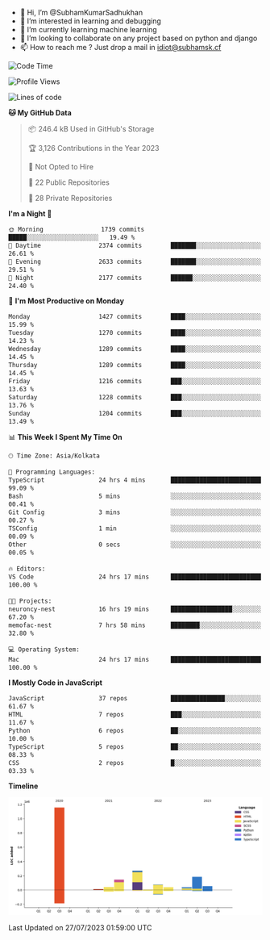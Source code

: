 - 👋 Hi, I’m @SubhamKumarSadhukhan
- 👀 I’m interested in learning and debugging
- 🌱 I’m currently learning machine learning
- 💞️ I’m looking to collaborate on any project based on python and django
- 📫 How to reach me ?
      Just drop a mail in idiot@subhamsk.cf

<!---
SubhamKumarSadhukhan/SubhamKumarSadhukhan is a ✨ special ✨ repository because its `README.md` (this file) appears on your GitHub profile.
You can click the Preview link to take a look at your changes.
--->


<!--START_SECTION:waka-->
![Code Time](http://img.shields.io/badge/Code%20Time-1%2C373%20hrs%2025%20mins-blue)

![Profile Views](http://img.shields.io/badge/Profile%20Views-1-blue)

![Lines of code](https://img.shields.io/badge/From%20Hello%20World%20I%27ve%20Written-2.0%20million%20lines%20of%20code-blue)

**🐱 My GitHub Data** 

> 📦 246.4 kB Used in GitHub's Storage 
 > 
> 🏆 3,126 Contributions in the Year 2023
 > 
> 🚫 Not Opted to Hire
 > 
> 📜 22 Public Repositories 
 > 
> 🔑 28 Private Repositories 
 > 
**I'm a Night 🦉** 

```text
🌞 Morning                1739 commits        █████░░░░░░░░░░░░░░░░░░░░   19.49 % 
🌆 Daytime                2374 commits        ███████░░░░░░░░░░░░░░░░░░   26.61 % 
🌃 Evening                2633 commits        ███████░░░░░░░░░░░░░░░░░░   29.51 % 
🌙 Night                  2177 commits        ██████░░░░░░░░░░░░░░░░░░░   24.40 % 
```
📅 **I'm Most Productive on Monday** 

```text
Monday                   1427 commits        ████░░░░░░░░░░░░░░░░░░░░░   15.99 % 
Tuesday                  1270 commits        ████░░░░░░░░░░░░░░░░░░░░░   14.23 % 
Wednesday                1289 commits        ████░░░░░░░░░░░░░░░░░░░░░   14.45 % 
Thursday                 1289 commits        ████░░░░░░░░░░░░░░░░░░░░░   14.45 % 
Friday                   1216 commits        ███░░░░░░░░░░░░░░░░░░░░░░   13.63 % 
Saturday                 1228 commits        ███░░░░░░░░░░░░░░░░░░░░░░   13.76 % 
Sunday                   1204 commits        ███░░░░░░░░░░░░░░░░░░░░░░   13.49 % 
```


📊 **This Week I Spent My Time On** 

```text
🕑︎ Time Zone: Asia/Kolkata

💬 Programming Languages: 
TypeScript               24 hrs 4 mins       █████████████████████████   99.09 % 
Bash                     5 mins              ░░░░░░░░░░░░░░░░░░░░░░░░░   00.41 % 
Git Config               3 mins              ░░░░░░░░░░░░░░░░░░░░░░░░░   00.27 % 
TSConfig                 1 min               ░░░░░░░░░░░░░░░░░░░░░░░░░   00.09 % 
Other                    0 secs              ░░░░░░░░░░░░░░░░░░░░░░░░░   00.05 % 

🔥 Editors: 
VS Code                  24 hrs 17 mins      █████████████████████████   100.00 % 

🐱‍💻 Projects: 
neuroncy-nest            16 hrs 19 mins      █████████████████░░░░░░░░   67.20 % 
memofac-nest             7 hrs 58 mins       ████████░░░░░░░░░░░░░░░░░   32.80 % 

💻 Operating System: 
Mac                      24 hrs 17 mins      █████████████████████████   100.00 % 
```

**I Mostly Code in JavaScript** 

```text
JavaScript               37 repos            ███████████████░░░░░░░░░░   61.67 % 
HTML                     7 repos             ███░░░░░░░░░░░░░░░░░░░░░░   11.67 % 
Python                   6 repos             ██░░░░░░░░░░░░░░░░░░░░░░░   10.00 % 
TypeScript               5 repos             ██░░░░░░░░░░░░░░░░░░░░░░░   08.33 % 
CSS                      2 repos             █░░░░░░░░░░░░░░░░░░░░░░░░   03.33 % 
```



**Timeline**

![Lines of Code chart](https://raw.githubusercontent.com/SubhamKumarSadhukhan/SubhamKumarSadhukhan/main/assets/bar_graph.png)


 Last Updated on 27/07/2023 01:59:00 UTC
<!--END_SECTION:waka-->
